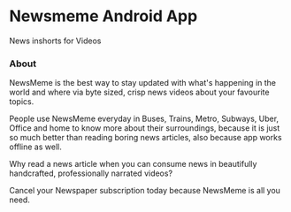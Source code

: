 # Newsmeme Android App
News inshorts for Videos
### About
NewsMeme is the best way to stay updated with what's happening in the world and where via byte sized, 
crisp news videos about your favourite topics. 

People use NewsMeme everyday in Buses, Trains, Metro, Subways, Uber, Office and home to know more about their surroundings, 
because it is just so much better than reading boring news articles, also because app works offline as well.

Why read a news article when you can consume news in beautifully handcrafted, professionally narrated videos?

Cancel your Newspaper subscription today because NewsMeme is all you need.
